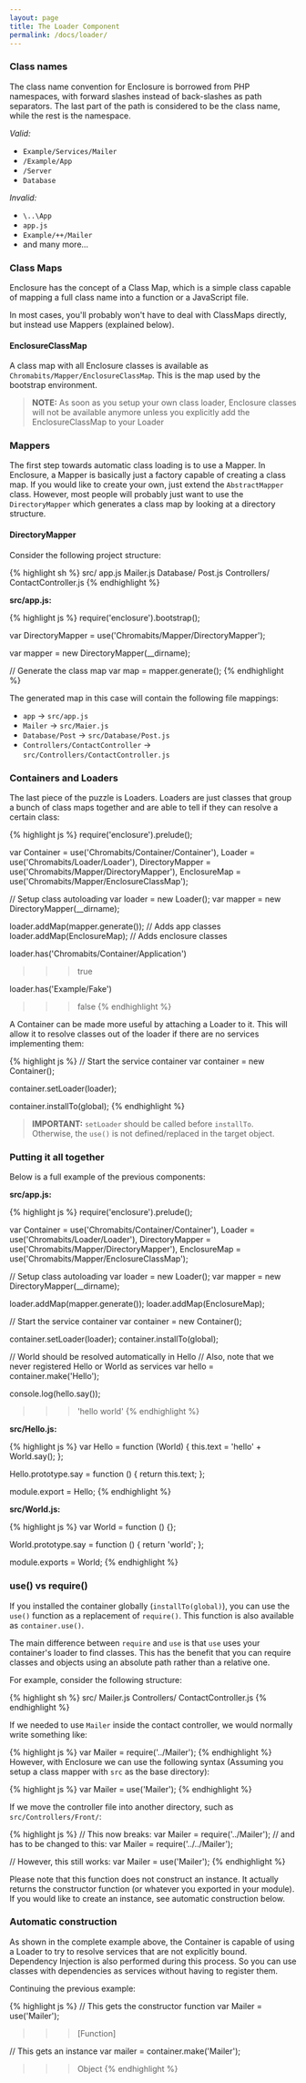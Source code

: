 ```yaml
---
layout: page
title: The Loader Component
permalink: /docs/loader/
---
```


### Class names

The class name convention for Enclosure is borrowed from PHP namespaces, with forward slashes instead of back-slashes as path separators. The last part of the path is considered to be the class name, while the rest is the namespace.

_Valid:_

- `Example/Services/Mailer`
- `/Example/App`
- `/Server`
- `Database`

_Invalid:_

- `\..\App`
- `app.js`
- `Example/++/Mailer`
- and many more...

### Class Maps

Enclosure has the concept of a Class Map, which is a simple class capable of mapping a full class name into a function or a JavaScript file.

In most cases, you'll probably won't have to deal with ClassMaps directly, but instead use Mappers (explained below).

#### EnclosureClassMap

A class map with all Enclosure classes is available as `Chromabits/Mapper/EnclosureClassMap`. This is the map used by the bootstrap environment.

> **NOTE:** As soon as you setup your own class loader, Enclosure classes will not be available anymore unless you explicitly add the EnclosureClassMap to your Loader

### Mappers

The first step towards automatic class loading is to use a Mapper. In Enclosure, a Mapper is basically just a factory capable of creating a class map. If you would like to create your own, just extend the `AbstractMapper` class. However, most people will probably just want to use the `DirectoryMapper` which generates a class map by looking at a directory structure.

#### DirectoryMapper

Consider the following project structure:

{% highlight sh %}
src/
    app.js
    Mailer.js
    Database/
        Post.js
    Controllers/
        ContactController.js
{% endhighlight %}

__src/app.js:__

{% highlight js %}
require('enclosure').bootstrap();

var DirectoryMapper = use('Chromabits/Mapper/DirectoryMapper');

var mapper = new DirectoryMapper(__dirname);

// Generate the class map
var map = mapper.generate();
{% endhighlight %}

The generated map in this case will contain the following file mappings:

- `app` → `src/app.js`
- `Mailer` → `src/Maier.js`
- `Database/Post` → `src/Database/Post.js`
- `Controllers/ContactController` → `src/Controllers/ContactController.js`

### Containers and Loaders

The last piece of the puzzle is Loaders. Loaders are just classes that group a bunch of class maps together and are able to tell if they can resolve a certain class:

{% highlight js %}
require('enclosure').prelude();

var Container = use('Chromabits/Container/Container'),
    Loader = use('Chromabits/Loader/Loader'),
    DirectoryMapper = use('Chromabits/Mapper/DirectoryMapper'),
    EnclosureMap = use('Chromabits/Mapper/EnclosureClassMap');

// Setup class autoloading
var loader = new Loader();
var mapper = new DirectoryMapper(__dirname);

loader.addMap(mapper.generate()); // Adds app classes
loader.addMap(EnclosureMap); // Adds enclosure classes

loader.has('Chromabits/Container/Application') 
>>> true

loader.has('Example/Fake') 
>>> false
{% endhighlight %}

A Container can be made more useful by attaching a Loader to it. This will allow it to resolve classes out of the loader if there are no services implementing them:

{% highlight js %}
// Start the service container
var container = new Container();

container.setLoader(loader);

container.installTo(global);
{% endhighlight %}

> __IMPORTANT:__ `setLoader` should be called before `installTo`. Otherwise, the `use()` is not defined/replaced in the target object.

### Putting it all together

Below is a full example of the previous components:

__src/app.js:__

{% highlight js %}
require('enclosure').prelude();

var Container = use('Chromabits/Container/Container'),
    Loader = use('Chromabits/Loader/Loader'),
    DirectoryMapper = use('Chromabits/Mapper/DirectoryMapper'),
    EnclosureMap = use('Chromabits/Mapper/EnclosureClassMap');

// Setup class autoloading
var loader = new Loader();
var mapper = new DirectoryMapper(__dirname);

loader.addMap(mapper.generate());
loader.addMap(EnclosureMap);

// Start the service container
var container = new Container();

container.setLoader(loader);
container.installTo(global);

// World should be resolved automatically in Hello
// Also, note that we never registered Hello or World as services
var hello = container.make('Hello');

console.log(hello.say());
>>> 'hello world'
{% endhighlight %}

__src/Hello.js:__

{% highlight js %}
var Hello = function (World) {
    this.text = 'hello' + World.say();
};

Hello.prototype.say = function () {
    return this.text;
};

module.export = Hello;
{% endhighlight %}

__src/World.js:__

{% highlight js %}
var World = function () {};

World.prototype.say = function () {
    return 'world';
};

module.exports = World;
{% endhighlight %}

### use() vs require()

If you installed the container globally (`installTo(global)`), you can use the `use()` function as a replacement of `require()`. This function is also available as `container.use()`.

The main difference between `require` and `use` is that `use` uses your container's loader to find classes. This has the benefit that you can require classes and objects using an absolute path rather than a relative one.

For example, consider the following structure:

{% highlight sh %}
src/
    Mailer.js
    Controllers/
        ContactController.js
{% endhighlight %}

If we needed to use `Mailer` inside the contact controller, we would normally write something like:

{% highlight js %}
var Mailer = require('../Mailer');
{% endhighlight %}
However, with Enclosure we can use the following syntax (Assuming you setup a class mapper with `src` as the base directory):

{% highlight js %}
var Mailer = use('Mailer');
{% endhighlight %}

If we move the controller file into another directory, such as `src/Controllers/Front/`:

{% highlight js %}
// This now breaks:
var Mailer = require('../Mailer');
// and has to be changed to this:
var Mailer = require('../../Mailer');

// However, this still works:
var Mailer = use('Mailer');
{% endhighlight %}

Please note that this function does not construct an instance. It actually returns the constructor function (or whatever you exported in your module). If you would like to create an instance, see automatic construction below.

### Automatic construction

As shown in the complete example above, the Container is capable of using a Loader to try to resolve services that are not explicitly bound. Dependency Injection is also performed during this process. So you can use classes with dependencies as services without having to register them. 

Continuing the previous example:

{% highlight js %}
// This gets the constructor function
var Mailer = use('Mailer');
>>> [Function]

// This gets an instance
var mailer = container.make('Mailer');
>>> Object
{% endhighlight %}
